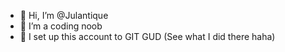 - 👋 Hi, I’m @Julantique
- 👀 I’m a coding noob
- 🌱 I set up this account to GIT GUD (See what I did there haha)
  
<!---
Julantique/Julantique is a ✨ special ✨ repository because its `README.md` (this file) appears on your GitHub profile.
You can click the Preview link to take a look at your changes.
--->
